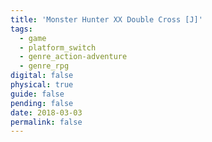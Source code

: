 ```yaml
---
title: 'Monster Hunter XX Double Cross [J]'
tags:
  - game
  - platform_switch
  - genre_action-adventure
  - genre_rpg
digital: false
physical: true
guide: false
pending: false
date: 2018-03-03
permalink: false
---
```

